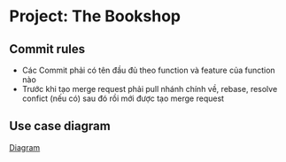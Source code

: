 # Project: The Bookshop
## Commit rules
- Các Commit phải có tên đầu đủ theo function và feature của function nào 
- Trước khi tạo merge request phải pull nhánh chính về, rebase, resolve confict (nếu có) sau đó rồi mới được tạo merge request
## Use case diagram
[Diagram](https://drive.google.com/file/d/1UqowKhZPG5KPYECbTy-aKZDYs7EQx0r_/view)
